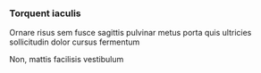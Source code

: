### Torquent iaculis

Ornare risus sem fusce sagittis pulvinar metus porta quis ultricies sollicitudin dolor cursus fermentum

Non, mattis facilisis vestibulum


